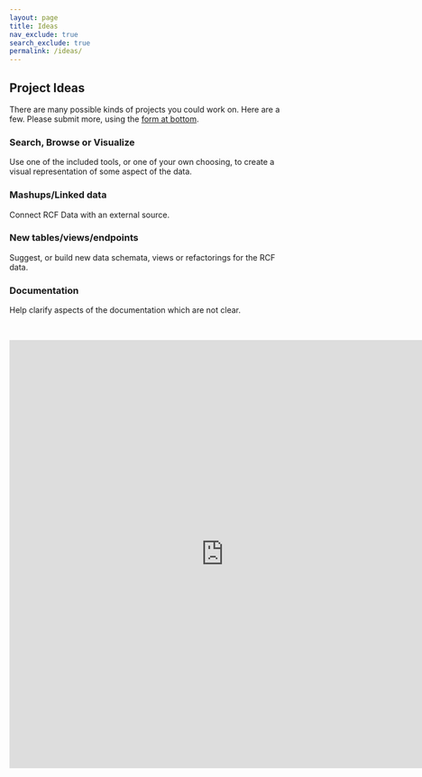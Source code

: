 ```yaml
---
layout: page
title: Ideas
nav_exclude: true
search_exclude: true
permalink: /ideas/
---
```


## Project Ideas

There are many possible kinds of projects you could work on. Here are a few. Please submit more, using the [form at bottom](#form).

### Search, Browse or Visualize

Use one of the included tools, or one of your own choosing, to create a visual representation of some aspect of the data.

### Mashups/Linked data

Connect RCF Data with an external source.

### New tables/views/endpoints

Suggest, or build new data schemata, views or refactorings for the RCF data.

### Documentation

Help clarify aspects of the documentation which are not clear.

<a name="form">&nbsp;</a>
<iframe src="https://docs.google.com/forms/d/1IVtkkmzeSxCe0YgArWEREcr_4WUhEERIGuQtdLSPp4I/viewform?embedded=true" width="760" height="760" frameborder="0" marginheight="0" marginwidth="0">Loading...</iframe>
